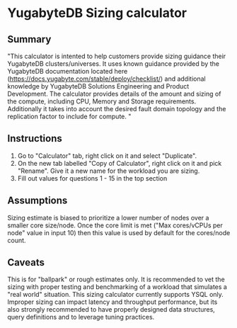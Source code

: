 # YugabyteDB Sizing calculator

## Summary
"This calculator is intented to help customers provide sizing guidance their YugabyteDB clusters/universes.   It uses known guidance provided by the YugabyteDB documentation located here (https://docs.yugabyte.com/stable/deploy/checklist/) and additional knowledge by YugabyteDB Solutions Engineering and Product Development.  The calculator provides details of the amount and sizing of the compute, including CPU, Memory and Storage requirements.    Additionally it takes into account the desired fault domain topology and the replication factor to include for compute.
"

## Instructions
1. Go to "Calculator" tab, right click on it and select "Duplicate".
2. On the new tab labelled "Copy of Calculator", right click on it and pick "Rename".  Give it a new name for the workload you are sizing.
3. Fill out values for questions 1 - 15 in the top section

## Assumptions
Sizing estimate is biased to prioritize a lower number of nodes over a smaller core size/node.   Once the core limit is met ("Max cores/vCPUs per node" value in input 10) then this value is used by default for the cores/node count. 

## Caveats
This is for "ballpark" or rough estimates only.   It is recommended to vet the sizing with proper testing and benchmarking of a workload that simulates a "real world" situation.
This sizing calculator currently supports YSQL only.   
Improper sizing can impact latency and throughput performance, but its also strongly recommended to have properly designed data structures, query definitions and to leverage tuning practices.



